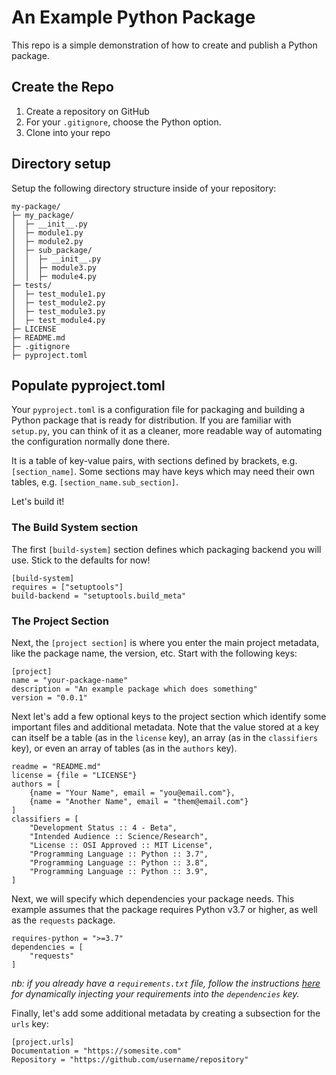 # An Example Python Package

This repo is a simple demonstration of how to create and publish a Python package.

## Create the Repo

1. Create a repository on GitHub
1. For your `.gitignore`, choose the Python option.
1. Clone into your repo

## Directory setup

Setup the following directory structure inside of your repository:

```
my-package/
├─ my_package/
│  ├─ __init__.py
│  ├─ module1.py
│  ├─ module2.py
│  ├─ sub_package/
│  │  ├─ __init__.py
│  │  ├─ module3.py
│  │  ├─ module4.py
├─ tests/
│  ├─ test_module1.py
│  ├─ test_module2.py
│  ├─ test_module3.py
│  ├─ test_module4.py
├─ LICENSE
├─ README.md
├─ .gitignore
├─ pyproject.toml
```

## Populate pyproject.toml

Your `pyproject.toml` is a configuration file for packaging and building a Python package that is ready for distribution. If you are familiar with `setup.py`, you can think of it as a cleaner, more readable way of automating the configuration normally done there.

It is a table of key-value pairs, with sections defined by brackets, e.g. `[section_name]`. Some sections may have keys which may need their own tables, e.g. `[section_name.sub_section]`.

Let's build it!

### The Build System section

The first `[build-system]` section defines which packaging backend you will use. Stick to the defaults for now!

```
[build-system]
requires = ["setuptools"]
build-backend = "setuptools.build_meta"
```

### The Project Section

Next, the `[project section]` is where you enter the main project metadata, like the package name, the version, etc. Start with the following keys:

```
[project]
name = "your-package-name"
description = "An example package which does something"
version = "0.0.1"
```

Next let's add a few optional keys to the project section which identify some important files and additional metadata. Note that the value stored at a key can itself be a table (as in the `license` key), an array (as in the `classifiers` key), or even an array of tables (as in the `authors` key).

```
readme = "README.md"
license = {file = "LICENSE"}
authors = [
    {name = "Your Name", email = "you@email.com"},
    {name = "Another Name", email = "them@email.com"}
]
classifiers = [
    "Development Status :: 4 - Beta",
    "Intended Audience :: Science/Research",
    "License :: OSI Approved :: MIT License",
    "Programming Language :: Python :: 3.7",
    "Programming Language :: Python :: 3.8",
    "Programming Language :: Python :: 3.9",
]
```

Next, we will specify which dependencies your package needs. This example assumes that the package requires Python v3.7 or higher, as well as the `requests` package.

```
requires-python = ">=3.7"
dependencies = [
    "requests"
]
```

_nb: if you already have a `requirements.txt` file, follow the instructions [here](https://setuptools.pypa.io/en/latest/userguide/pyproject_config.html#dynamic-metadata) for dynamically injecting your requirements into the `dependencies` key._

Finally, let's add some additional metadata by creating a subsection for the `urls` key:

```
[project.urls]
Documentation = "https://somesite.com"
Repository = "https://github.com/username/repository"
```
